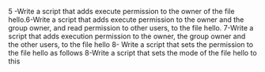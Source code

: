 
5 -Write a script that adds execute permission to the owner of the file hello.6-Write a script that adds execute permission to the owner and the group owner, and read permission to other users, to the file hello.
7-Write a script that adds execution permission to the owner, the group owner and the other users, to the file hello 8- Write a script that sets the permission to the file hello as follows 8-Write a script that sets the mode of the file hello to this

